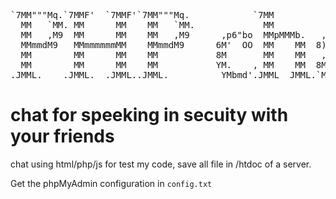 <pre>`7MM"""Mq.`7MMF'  `7MMF'`7MM"""Mq.            `7MM                 mm
  MM   `MM. MM      MM    MM   `MM.             MM                 MM
  MM   ,M9  MM      MM    MM   ,M9      ,p6"bo  MMpMMMb.   ,6"Yb.mmMMmm
  MMmmdM9   MMmmmmmmMM    MMmmdM9      6M'  OO  MM    MM  8)   MM  MM
  MM        MM      MM    MM           8M       MM    MM   ,pm9MM  MM
  MM        MM      MM    MM           YM.    , MM    MM  8M   MM  MM
.JMML.    .JMML.  .JMML..JMML.          YMbmd'.JMML  JMML.`Moo9^Yo.`Mbmo</pre>
<h1>chat for speeking in secuity with your friends</h1>
<p>chat using html/php/js for test my code, save all file in /htdoc of a server.</p>
<p>Get the phpMyAdmin configuration in <code>config.txt</code></p>
